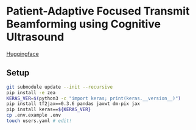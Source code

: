 # Patient-Adaptive Focused Transmit Beamforming using Cognitive Ultrasound

[Huggingface](https://huggingface.co/zeahub/ulsa)

## Setup

```bash
git submodule update --init --recursive
pip install -e zea
KERAS_VER=$(python3 -c "import keras; print(keras.__version__)")
pip install tf2jax==0.3.6 pandas jaxwt dm-pix jax
pip install keras==${KERAS_VER}
cp .env.example .env
touch users.yaml # edit!
```
